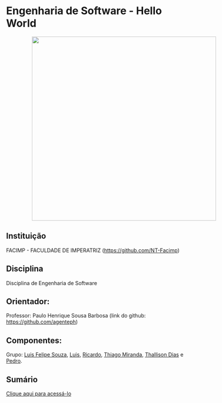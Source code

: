 <h1>Engenharia de Software - Hello World</h1>

<img src="https://www.stoodi.com.br/wp-content/uploads/2020/03/engenharia-de-software-1.jpg" width="500px" height="500px" style="margin-left: 70px;">


<h2>Instituição</h2>

FACIMP - FACULDADE DE IMPERATRIZ (https://github.com/NT-Facimp)

<h2>Disciplina</h2>

Disciplina de Engenharia de Software 

<h2>Orientador:</h2>

Professor: Paulo Henrique Sousa Barbosa (link do github: https://github.com/agenteph)

<h2>Componentes:</h2>

Grupo: <a href="https://github.com/LF21-O-souza">Luis Felipe Souza</a>, <a href="https://github.com/Luysd2">Luis</a>, <a href="https://github.com/ricarrdoo">Ricardo</a>, <a href="https://github.com/thiagoam74">Thiago Miranda</a>, 
<a href="https://github.com/ThalissonDias">Thallison Dias</a> e <a href="https://github.com/p3drodeveloper">Pedro</a>.

<h2>Sumário</h2>

<a href="https://github.com/LF21-O-souza/Soft-Hello-Wolrd/wiki/Sum%C3%A1rio">Clique aqui para acessá-lo</a>
 
